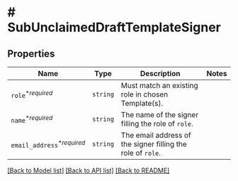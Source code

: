 # # SubUnclaimedDraftTemplateSigner



## Properties

Name | Type | Description | Notes
------------ | ------------- | ------------- | -------------
| `role`<sup>*_required_</sup> | ```string``` |  Must match an existing role in chosen Template(s).  |  |
| `name`<sup>*_required_</sup> | ```string``` |  The name of the signer filling the role of `role`.  |  |
| `email_address`<sup>*_required_</sup> | ```string``` |  The email address of the signer filling the role of `role`.  |  |

[[Back to Model list]](../../README.md#models) [[Back to API list]](../../README.md#endpoints) [[Back to README]](../../README.md)
